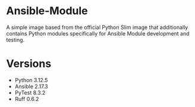 # Ansible-Module

A simple image based from the official Python Slim image that additionally contains Python modules specifically for Ansible Module development and testing.

# Versions

- Python 3.12.5
- Ansible 2.17.3
- PyTest 8.3.2
- Ruff 0.6.2
